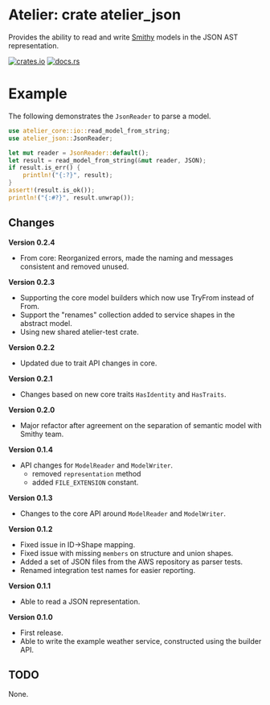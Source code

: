 # Atelier: crate atelier_json

Provides the ability to read and write [Smithy](https://github.com/awslabs/smithy) models in the JSON AST representation.

[![crates.io](https://img.shields.io/crates/v/atelier_json.svg)](https://crates.io/crates/atelier_json)
[![docs.rs](https://docs.rs/atelier_json/badge.svg)](https://docs.rs/atelier_json)

# Example


The following demonstrates the `JsonReader` to parse a model.

```rust
use atelier_core::io::read_model_from_string;
use atelier_json::JsonReader;

let mut reader = JsonReader::default();
let result = read_model_from_string(&mut reader, JSON);
if result.is_err() {
    println!("{:?}", result);
}
assert!(result.is_ok());
println!("{:#?}", result.unwrap());
```


## Changes

**Version 0.2.4**

* From core: Reorganized errors, made the naming and messages consistent and removed unused.

**Version 0.2.3**

* Supporting the core model builders which now use TryFrom instead of From.
* Support the "renames" collection added to service shapes in the abstract model.
* Using new shared atelier-test crate.

**Version 0.2.2**

* Updated due to trait API changes in core.

**Version 0.2.1**

* Changes based on new core traits `HasIdentity` and `HasTraits`.

**Version 0.2.0**

* Major refactor after agreement on the separation of semantic model with Smithy team.

**Version 0.1.4**

* API changes for `ModelReader` and `ModelWriter`.
  * removed `representation` method
  * added `FILE_EXTENSION` constant.

**Version 0.1.3**

* Changes to the core API around `ModelReader` and `ModelWriter`.

**Version 0.1.2**

* Fixed issue in ID->Shape mapping.
* Fixed issue with missing `members` on structure and union shapes.
* Added a set of JSON files from the AWS repository as parser tests.
* Renamed integration test names for easier reporting. 

**Version 0.1.1**

* Able to read a JSON representation.

**Version 0.1.0**

* First release.
* Able to write the example weather service, constructed using the builder API.

## TODO

None.